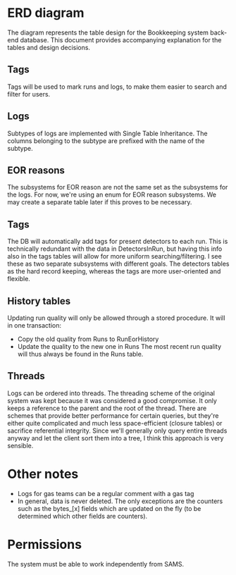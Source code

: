 # ERD diagram
The diagram represents the table design for the Bookkeeping system back-end database.
This document provides accompanying explanation for the tables and design decisions.


## Tags
Tags will be used to mark runs and logs, to make them easier to search and filter for users.


## Logs
Subtypes of logs are implemented with Single Table Inheritance.
The columns belonging to the subtype are prefixed with the name of the subtype.


## EOR reasons
The subsystems for EOR reason are not the same set as the subsystems for the logs. 
For now, we're using an enum for EOR reason subsystems. 
We may create a separate table later if this proves to be necessary.


## Tags
The DB will automatically add tags for present detectors to each run.
This is technically redundant with the data in  DetectorsInRun, but having this info also in the tags tables will allow for more uniform searching/filtering. 
I see these as two separate subsystems with different goals. The detectors tables as the hard record keeping, whereas the tags are more user-oriented and flexible.


## History tables
Updating run quality will only be allowed through a stored procedure.
It will in one transaction:
- Copy the old quality from Runs to RunEorHistory
- Update the quality to the new one in Runs
The most recent run quality will thus always be found in the Runs table.


## Threads
Logs can be ordered into threads. 
The threading scheme of the original system was kept because it was considered a good compromise. It only keeps a reference to the parent and the root of the thread.
There are schemes that provide better performance for certain queries, but they're either quite complicated and much less space-efficient (closure tables) or sacrifice referential integrity. Since we'll generally only query entire threads anyway and let the client sort them into a tree, I think this approach is very sensible.


# Other notes
- Logs for gas teams can be a regular comment with a gas tag
- In general, data is never deleted. The only exceptions are the counters such as the bytes_[x] fields which are updated on the fly (to be determined which other fields are counters).


# Permissions
The system must be able to work independently from SAMS.
